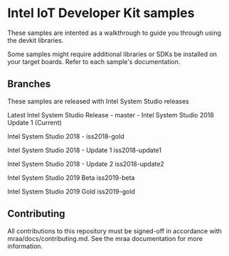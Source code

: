 Intel IoT Developer Kit samples
==============

These samples are intented as a walkthrough to guide you through using the
devkit libraries. 

Some samples might require additional libraries or SDKs be installed on
your target boards. Refer to each sample's documentation.

Branches
------------
These samples are released with Intel System Studio releases

Latest Intel System Studio Release - master - Intel System Studio 2018 Update 1 (Current)

Intel System Studio 2018 - iss2018-gold

Intel System Studio 2018 - Update 1	iss2018-update1

Intel System Studio 2018 - Update 2	iss2018-update2

Intel System Studio 2019 Beta iss2019-beta

Intel System Studio 2019 Gold iss2019-gold




Contributing
------------

All contributions to this repository must be signed-off in accordance with
mraa/docs/contributing.md. See the mraa documentation for more information.

